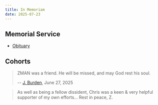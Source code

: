 ```yaml
---
title: In Memoriam
date: 2025-07-23
---
```


## Memorial Service

- [Obituary](/memoriam/obituary)

## Cohorts

> ZMAN was a friend. He will be missed, and may God rest his soul.
>
> -- [J. Burden](https://x.com/_jburden/status/1938569813259157955), June 27, 2025

> As well as being a fellow dissident, Chris was a keen & very helpful supporter of my own efforts... Rest in peace, Z.
